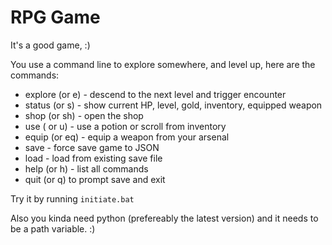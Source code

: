 # RPG Game

It's a good game, :)

You use a command line to explore somewhere, and level up, here are the commands:

 - explore (or e) - descend to the next level and trigger encounter
 - status (or s) - show current HP, level, gold, inventory, equipped weapon
 - shop (or sh) - open the shop
 - use ( or u) - use a potion or scroll from inventory
 - equip (or eq) - equip a weapon from your arsenal
 - save - force save game to JSON
 - load - load from existing save file
 - help (or h) - list all commands
 - quit (or q) to prompt save and exit

Try it by running `initiate.bat`

Also you kinda need python (prefereably the latest version) and it needs to be a path variable. :)